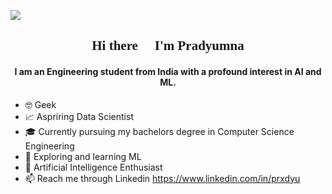 ![](https://github.com/prxdyu/prxdyu/blob/main/apex_pradyu.gif)
 <h2 align="center" style="font-family:verdana;">Hi there 👋 I'm Pradyumna</h1>
<h4 align="center">I am an Engineering student from India with a profound interest in AI and ML.</h3>


- 🤓 Geek
- 📈 Aspriring Data Scientist
- 🎓 Currently pursuing my bachelors degree in Computer Science Engineering
- 🤖 Exploring and learning ML
- 🧠 Artificial Intelligence Enthusiast
- 📫 Reach me through Linkedin https://www.linkedin.com/in/prxdyu
